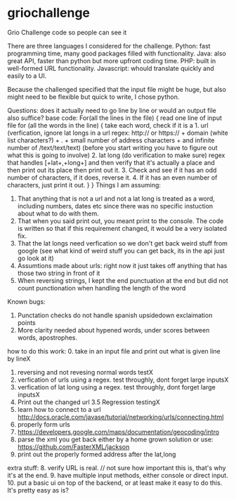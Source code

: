 # griochallenge
Grio Challenge code so people can see it 


There are three languages I considered for the challenge. Python: fast programming time, many good packages filled with functionality. Java: also great API, faster than python but more upfront coding time. PHP: built in well-formed URL functionality. Javascript: whould translate quickly and easily to a UI. 

Because the challenged specified that the input file might be huge, but also might need to be flexible but quick to write, I chose python. 

Questions: does it actually need to go line by line or would an output file also suffice?
base code:
For(all the lines in the file) {
	read one line of input file
	for (all the words in the line) {
		take each word, check if it is a 
		1. url (verfication, ignore lat longs in a url regex: http:// or https:// + domain (white list characters?) + . + small number of address characters + and infinite number of /text/text/text) (before you start writing you have to figure out what this is going to involve)
		2. lat long (do verification to make sure) regex that handles [+lat+,+long+] and then verify that it's actually a place and then print out its place then print out it. 
		3. Check and see if it has an odd number of characters, if it does, reverse it. 
		4. If it has an even number of characters, just print it out. 
	}
}
Things I am assuming: 
1. That anything that is not a url and not a lat long is treated as a word, including numbers, dates etc since there was no specific instuction about what to do with them.
2. That when you said print out, you meant print to the console. The code is written so that if this requirement changed, it would be a very isolated fix. 
3. That the lat longs need verfication so we don't get back weird stuff from google (see what kind of weird stuff you can get back, its in the api just go look at it) 
4. Assumtions made about urls:
right now it just takes off anything that has those two string in front of it
5. When reversing strings, I kept the end punctuation at the end but did not count punctionation when handling the length of the word

Known bugs:
1. Punctation checks do not handle spanish upsidedown exclaimation points
2. More clarity needed about hypened words, under scores between words, apostrophes. 

how to do this work: 
0. take in an input file and print out what is given line by lineX
1. reversing and not revesing normal words testX
2. verfication of urls using a regex. test throughly, dont forget large inputsX
3. verfication of lat long using a regex. test throughly, dont forget large inputsX
3. Print out the changed url
3.5 Regression testingX
4. learn how to connect to a url http://docs.oracle.com/javase/tutorial/networking/urls/connecting.html
5. properly form urls
6. https://developers.google.com/maps/documentation/geocoding/intro
6. parse the xml you get back either by a home grown solution or use: https://github.com/FasterXML/jackson
7. print out the properly formed address after the lat,long

extra stuff:
8. verify URL is real. // not sure how important this is, that's why it's at the end. 
9. have multiple input methods, either console or direct input. 
10. put a basic ui on top of the backend, or at least make it easy to do this. It's pretty easy as is?
